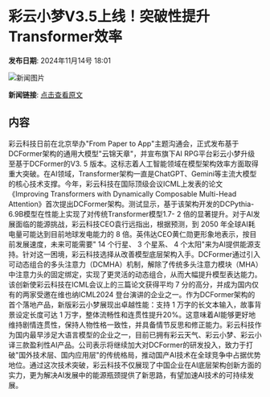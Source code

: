 # 彩云小梦V3.5上线！突破性提升Transformer效率

**发布日期**: 2024年11月14号 18:01

![新闻图片](https://pic.chinaz.com/picmap/thumb/202310191515159256_6.jpg)

**新闻链接**: [点击查看原文](https://www.aibase.com/zh/news/13246)

## 内容

彩云科技日前在北京举办"From Paper to App"主题沟通会，正式发布基于DCFormer架构的通用大模型"云锦天章"，并宣布旗下AI RPG平台彩云小梦升级至基于DCFormer的V3. 5 版本。这标志着人工智能领域在模型架构效率方面取得重大突破。在AI领域，Transformer架构一直是ChatGPT、Gemini等主流大模型的核心技术支撑。今年，彩云科技在国际顶级会议ICML上发表的论文《Improving Transformers with Dynamically Composable Multi-Head Attention》首次提出DCFormer架构。测试显示，基于该架构开发的DCPythia-6.9B模型在性能上实现了对传统Transformer模型1.7- 2 倍的显著提升。对于AI发展面临的能源挑战，彩云科技CEO袁行远指出，根据预测，到 2050 年全球AI耗电量可能达到目前地球发电能力的 8 倍。英伟达CEO黄仁勋更形象地表示，按目前发展速度，未来可能需要" 14 个行星、 3 个星系、 4 个太阳"来为AI提供能源支持。针对这一困境，彩云科技选择从改善模型底层架构入手。DCFormer通过引入可动态组合的多头注意力（DCMHA）机制，解除了传统多头注意力模块（MHA）中注意力头的固定绑定，实现了更灵活的动态组合，从而大幅提升模型表达能力。该创新使彩云科技在ICML会议上的三篇论文获得平均 7 分的高分，并成为国内仅有的两家受邀在维也纳ICML2024 登台演讲的企业之一。作为DCFormer架构的首个落地产品，新版彩云小梦展现出卓越性能：支持 1 万字的长文本输入，故事背景设定长度可达 1 万字，整体流畅性和连贯性提升20%。这意味着AI能够更好地维持剧情连贯性，保持人物性格一致性，并具备情节反思和修正能力。彩云科技作为国内最早涉足大语言模型的企业之一，目前已拥有彩云天气、彩云小梦、彩云小译三款盈利性AI产品。公司表示将继续加大对DCFormer的研发投入，致力于打破"国外技术层、国内应用层"的传统格局，推动国产AI技术在全球竞争中占据优势地位。通过这次技术突破，彩云科技不仅展现了中国企业在AI底层架构创新方面的实力，更为解决AI发展中的能源瓶颈提供了新思路，有望加速AI技术的可持续发展。
